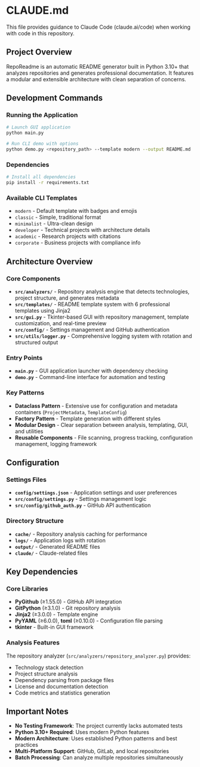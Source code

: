 # CLAUDE.md

This file provides guidance to Claude Code (claude.ai/code) when working with code in this repository.

## Project Overview

RepoReadme is an automatic README generator built in Python 3.10+ that analyzes repositories and generates professional documentation. It features a modular and extensible architecture with clean separation of concerns.

## Development Commands

### Running the Application
```bash
# Launch GUI application
python main.py

# Run CLI demo with options
python demo.py <repository_path> --template modern --output README.md
```

### Dependencies
```bash
# Install all dependencies
pip install -r requirements.txt
```

### Available CLI Templates
- `modern` - Default template with badges and emojis
- `classic` - Simple, traditional format
- `minimalist` - Ultra-clean design
- `developer` - Technical projects with architecture details
- `academic` - Research projects with citations
- `corporate` - Business projects with compliance info

## Architecture Overview

### Core Components
- **`src/analyzers/`** - Repository analysis engine that detects technologies, project structure, and generates metadata
- **`src/templates/`** - README template system with 6 professional templates using Jinja2
- **`src/gui.py`** - Tkinter-based GUI with repository management, template customization, and real-time preview
- **`src/config/`** - Settings management and GitHub authentication
- **`src/utils/logger.py`** - Comprehensive logging system with rotation and structured output

### Entry Points
- **`main.py`** - GUI application launcher with dependency checking
- **`demo.py`** - Command-line interface for automation and testing

### Key Patterns
- **Dataclass Pattern** - Extensive use for configuration and metadata containers (`ProjectMetadata`, `TemplateConfig`)
- **Factory Pattern** - Template generation with different styles
- **Modular Design** - Clear separation between analysis, templating, GUI, and utilities
- **Reusable Components** - File scanning, progress tracking, configuration management, logging framework

## Configuration

### Settings Files
- **`config/settings.json`** - Application settings and user preferences
- **`src/config/settings.py`** - Settings management logic
- **`src/config/github_auth.py`** - GitHub API authentication

### Directory Structure
- **`cache/`** - Repository analysis caching for performance
- **`logs/`** - Application logs with rotation
- **`output/`** - Generated README files
- **`claude/`** - Claude-related files

## Key Dependencies

### Core Libraries
- **PyGithub** (≥1.55.0) - GitHub API integration
- **GitPython** (≥3.1.0) - Git repository analysis
- **Jinja2** (≥3.0.0) - Template engine
- **PyYAML** (≥6.0.0), **toml** (≥0.10.0) - Configuration file parsing
- **tkinter** - Built-in GUI framework

### Analysis Features
The repository analyzer (`src/analyzers/repository_analyzer.py`) provides:
- Technology stack detection
- Project structure analysis
- Dependency parsing from package files
- License and documentation detection
- Code metrics and statistics generation

## Important Notes

- **No Testing Framework**: The project currently lacks automated tests
- **Python 3.10+ Required**: Uses modern Python features
- **Modern Architecture**: Uses established Python patterns and best practices
- **Multi-Platform Support**: GitHub, GitLab, and local repositories
- **Batch Processing**: Can analyze multiple repositories simultaneously